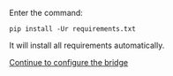 Enter the command:

    pip install -Ur requirements.txt

It will install all requirements automatically.

[Continue to configure the bridge](configure)
